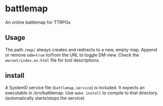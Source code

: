 # battlemap
An online battlemap for TTRPGs

## Usage
The path `/map/` always creates and redirects to a new, empty map.
Append or remove `&dm=true` to/from the URL to toggle DM view.
Check the `wwroot/index.en.html` file for tool descriptions.

## install
A SystemD service file (`battlemap.service`) is included.
It expects an executable in /srv/battlemap.
Use `make install` to compile to that directory. (automatically starts/stops the service)